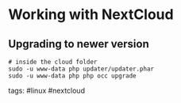 # Working with NextCloud
## Upgrading to newer version
```
# inside the cloud folder
sudo -u www-data php updater/updater.phar
sudo -u www-data php php occ upgrade
```

tags: #linux #nextcloud 
